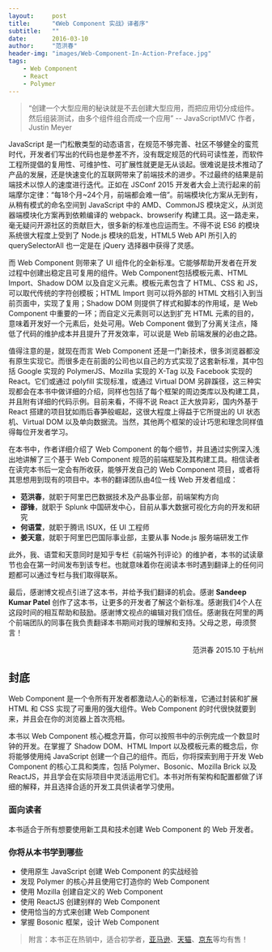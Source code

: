 ```yaml
---
layout:     post
title:      "《Web Component 实战》译者序"
subtitle:   ""
date:       2016-03-10
author:     "范洪春"
header-img: "images/Web-Component-In-Action-Preface.jpg"
tags:
    - Web Component
    - React
    - Polymer
---
```


> “创建一个大型应用的秘诀就是不去创建大型应用，而把应用切分成组件。然后组装测试，由多个组件组合而成一个应用” -- JavaScriptMVC 作者，Justin Meyer

JavaScript 是一门松散类型的动态语言，在规范不够完善、社区不够健全的蛮荒时代，开发者们写出的代码也是参差不齐，没有既定规范的代码可读性差，而软件工程所提倡的复用性、可维护性、可扩展性就更是无从谈起。很难说是技术推动了产品的发展，还是快速变化的互联网带来了前端技术的进步。不过最终的结果是前端技术以惊人的速度进行迭代。正如在 JSConf 2015 开发者大会上流行起来的前端摩尔定律：“每18个月~24个月，前端都会难一倍”。前端模块化方案从无到有，从稍有模式的命名空间到 JavaScript 中的 AMD、CommonJS 模块定义，从浏览器端模块化方案再到依赖编译的 webpack、browserify 构建工具。这一路走来，毫无疑问开源社区的贡献巨大，很多新的标准也应运而生。不得不说 ES6 的模块系统很大程度上受到了 Node.js 模块的启发，HTML5 Web API 所引入的 querySelectorAll 也一定是在 jQuery 选择器中获得了灵感。

而 Web Component 则带来了 UI 组件化的全新标准。它能够帮助开发者在开发过程中创建出稳定且可复用的组件。Web Component包括模板元素、HTML Import、Shadow DOM 以及自定义元素。模板元素包含了 HTML、CSS 和 JS，可以取代传统的字符创模板；HTML Import 则可以将外部的 HTML 文档引入到当前页面中，实现了复用；Shadow DOM 则提供了样式和脚本的作用域，是 Web Component 中重要的一环；而自定义元素则可以达到扩充 HTML 元素的目的，意味着开发好一个元素后，处处可用。Web Component 做到了分离关注点，降低了代码的维护成本并且提升了开发效率，可以说是 Web 前端发展的必由之路。

值得注意的是，就现在而言 Web Component 还是一门新技术，很多浏览器都没有原生实现它。而很多走在前面的公司也以自己的方式实现了这套新标准，其中包括 Google 实现的 PolymerJS、Mozilla 实现的 X-Tag 以及 Facebook 实现的 React。它们或通过 polyfill 实现标准，或通过 Virtual DOM 另辟蹊径，这三种实现都会在本书中做详细的介绍，同样也包括了每个框架的周边类库以及构建工具，并且附有详细的代码示例。目前来看，不得不说 React 正大放异彩，国内外基于 React 搭建的项目犹如雨后春笋般崛起，这很大程度上得益于它所提出的 UI 状态机、Virtual DOM 以及单向数据流。当然，其他两个框架的设计巧思和理念同样值得每位开发者学习。

在本书中，作者详细介绍了 Web Component 的每个细节，并且通过实例深入浅出地讲解了三个基于 Web Component 规范的前端框架及其构建工具。相信读者在读完本书后一定会有所收获，能够开发自己的 Web Component 项目，或者将其思想用到现有的项目中。本书的翻译团队由4位一线 Web 开发者组成：


- **范洪春**，就职于阿里巴巴数据技术及产品事业部，前端架构方向
- **邵锋**，就职于 Splunk 中国研发中心，目前从事大数据可视化方向的开发和研究
- **何语萱**，就职于腾讯 ISUX，任 UI 工程师
- **姜天意**，就职于阿里巴巴国际事业部，主要从事 Node.js 服务端研发工作

此外，我、语萱和天意同时是知乎专栏《前端外刊评论》的维护者，本书的试读章节也会在第一时间发布到该专栏。也就意味着你在阅读本书时遇到翻译上的任何问题都可以通过专栏与我们取得联系。

最后，感谢博文视点引进了这本书，并给予我们翻译的机会。感谢 **Sandeep Kumar Patel** 创作了这本书，让更多的开发者了解这个新标准。感谢我们4个人在这段时间的相互帮助和鼓励。感谢博文视点的编辑对我们信任。感谢我在阿里的两个前端团队的同事在我负责翻译本书期间对我的理解和支持。父母之恩，毋须赘言！

<p style="text-align:right">范洪春 2015.10 于杭州</p>

## 封底

Web Component 是一个令所有开发者都激动人心的新标准，它通过封装和扩展 HTML 和 CSS 实现了可重用的强大组件。Web Component 的时代很快就要到来，并且会在你的浏览器上首次亮相。

本书以 Web Component 核心概念开篇，你可以按照书中的示例完成一个数显时钟的开发。在掌握了 Shadow DOM、HTML Import 以及模板元素的概念后，你将能够使用纯 JavaScript 创建一个自己的组件。而后，你将探索到用于开发 Web Component 的核心工具和类库，包括 Polymer、Bosonic、Mozilla Brick 以及 ReactJS，并且学会在实际项目中灵活运用它们。本书对所有架构和配置都做了详细的解释，并且选择合适的开发工具供读者学习使用。

### 面向读者

本书适合于所有想要使用新工具和技术创建 Web Component 的 Web 开发者。

### 你将从本书学到哪些

- 使用原生 JavaScript 创建 Web Component 的实战经验
- 发现 Polymer 的核心并且使用它打造你的 Web Component
- 使用 Mozilla 创建自定义的 Web Component
- 使用 ReactJS 创建别样的 Web Component
- 使用恰当的方式来创建 Web Component
- 掌握 Bosonic 框架，设计 Web Component

> 附言：本书正在热销中，适合初学者，[亚马逊](http://www.amazon.cn/Web-Component%E5%AE%9E%E6%88%98-%E6%8E%A2%E7%B4%A2PolymerJS-Mozilla-Brick-Bosonic%E4%B8%8EReactJS%E6%A1%86%E6%9E%B6-%E6%A1%91%E8%BF%AA%E6%99%AE%C2%B7%E5%BA%93%E9%A9%AC%E5%B0%94%C2%B7%E5%B8%95%E7%89%B9%E5%B0%94/dp/B017BVR54Y/ref=pd_bxgy_14_2?ie=UTF8&refRID=031SN9DEPA9YQF6927VP)、[天猫](https://list.tmall.com/search_product.htm?q=web+component&type=p&vmarket=&spm=875.7789098.a2227oh.d100&from=mallfp..pc_1_searchbutton)、[京东](http://search.jd.com/Search?keyword=web%20component&enc=utf-8&suggest=1.def.0&wq=web%20compo&pvid=pr1yfmli.umyaj1)等均有售！

